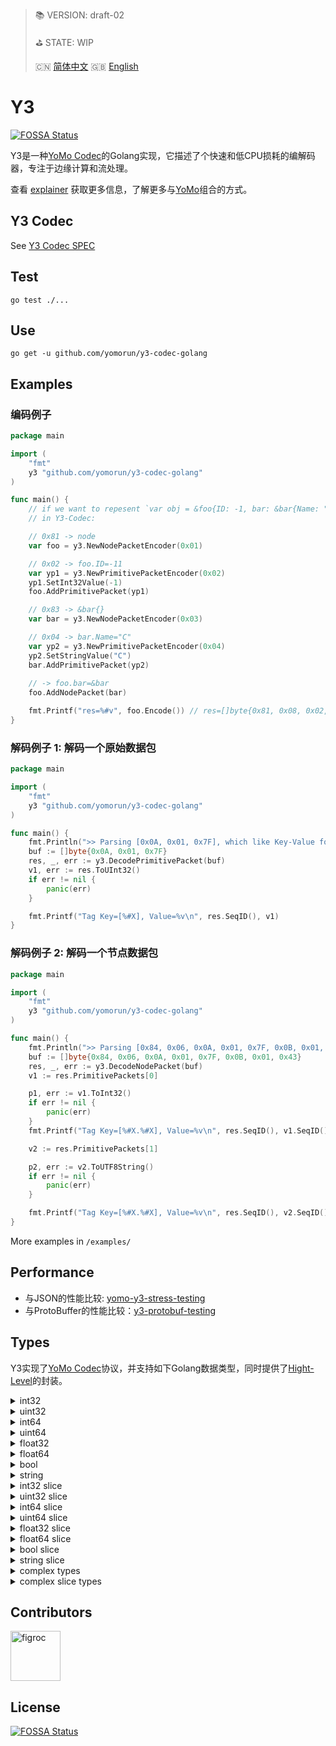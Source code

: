 > 📚 VERSION: draft-02
>
> ⛳️ STATE: WIP
>
> 🇨🇳 [简体中文](https://github.com/yomorun/y3-codec-golang/blob/master/explainer_CN.md)  🇬🇧 [English](https://github.com/yomorun/y3-codec-golang/blob/master/README.md)

# Y3
[![FOSSA Status](https://app.fossa.com/api/projects/git%2Bgithub.com%2Fyomorun%2Fy3-codec-golang.svg?type=shield)](https://app.fossa.com/projects/git%2Bgithub.com%2Fyomorun%2Fy3-codec-golang?ref=badge_shield)

Y3是一种[YoMo Codec](https://github.com/yomorun/yomo-codec)的Golang实现，它描述了个快速和低CPU损耗的编解码器，专注于边缘计算和流处理。

查看 [explainer](https://github.com/yomorun/y3-codec-golang/blob/master/explainer_CN.md) 获取更多信息，了解更多与[YoMo](https://github.com/yomorun/yomo)组合的方式。

## Y3 Codec

See [Y3 Codec SPEC](https://github.com/yomorun/y3-codec)

## Test

```
go test ./...
```

## Use

```
go get -u github.com/yomorun/y3-codec-golang
```

## Examples

### 编码例子

```go
package main

import (
	"fmt"
	y3 "github.com/yomorun/y3-codec-golang"
)

func main() {
	// if we want to repesent `var obj = &foo{ID: -1, bar: &bar{Name: "C"}}` 
	// in Y3-Codec:

	// 0x81 -> node
	var foo = y3.NewNodePacketEncoder(0x01)

	// 0x02 -> foo.ID=-11
	var yp1 = y3.NewPrimitivePacketEncoder(0x02)
	yp1.SetInt32Value(-1)
	foo.AddPrimitivePacket(yp1)

	// 0x83 -> &bar{}
	var bar = y3.NewNodePacketEncoder(0x03)

	// 0x04 -> bar.Name="C"
	var yp2 = y3.NewPrimitivePacketEncoder(0x04)
	yp2.SetStringValue("C")
	bar.AddPrimitivePacket(yp2)
	
	// -> foo.bar=&bar
	foo.AddNodePacket(bar)

	fmt.Printf("res=%#v", foo.Encode()) // res=[]byte{0x81, 0x08, 0x02, 0x01, 0x7F, 0x83, 0x03, 0x04, 0x01, 0x43}
}
```

### 解码例子 1:  解码一个原始数据包

```go
package main

import (
	"fmt"
	y3 "github.com/yomorun/y3-codec-golang"
)

func main() {
	fmt.Println(">> Parsing [0x0A, 0x01, 0x7F], which like Key-Value format = 0x0A: 127")
	buf := []byte{0x0A, 0x01, 0x7F}
	res, _, err := y3.DecodePrimitivePacket(buf)
	v1, err := res.ToUInt32()
	if err != nil {
		panic(err)
	}

	fmt.Printf("Tag Key=[%#X], Value=%v\n", res.SeqID(), v1)
}
```

### 解码例子 2: 解码一个节点数据包

```go
package main

import (
	"fmt"
	y3 "github.com/yomorun/y3-codec-golang"
)

func main() {
	fmt.Println(">> Parsing [0x84, 0x06, 0x0A, 0x01, 0x7F, 0x0B, 0x01, 0x43] EQUALS JSON= 0x84: { 0x0A: -1, 0x0B: 'C' }")
	buf := []byte{0x84, 0x06, 0x0A, 0x01, 0x7F, 0x0B, 0x01, 0x43}
	res, _, err := y3.DecodeNodePacket(buf)
	v1 := res.PrimitivePackets[0]

	p1, err := v1.ToInt32()
	if err != nil {
		panic(err)
	}
	fmt.Printf("Tag Key=[%#X.%#X], Value=%v\n", res.SeqID(), v1.SeqID(), p1)

	v2 := res.PrimitivePackets[1]

	p2, err := v2.ToUTF8String()
	if err != nil {
		panic(err)
	}

	fmt.Printf("Tag Key=[%#X.%#X], Value=%v\n", res.SeqID(), v2.SeqID(), p2)
}
```

More examples in `/examples/`

## Performance

- 与JSON的性能比较: [yomo-y3-stress-testing](https://github.com/10cella/yomo-y3-stress-testing)
- 与ProtoBuffer的性能比较：[y3-protobuf-testing](https://github.com/yomorun/y3-protobuf-testing)

## Types

Y3实现了[YoMo Codec](https://github.com/yomorun/yomo-codec)协议，并支持如下Golang数据类型，同时提供了[Hight-Level](https://github.com/yomorun/y3-codec-golang/blob/master/explainer_CN.md#types)的封装。

<details>
  <summary>int32</summary>

```golang
// encode
var data int32 = 123
var prim = y3.NewPrimitivePacketEncoder(0x01)
prim.SetInt32Value(data)
buf := prim.Encode()
// decode
res, _, _, _ := y3.DecodePrimitivePacket(buf)
val, _ := res.ToInt32()
fmt.Printf("val=%d", val)
```

</details>
<details>
  <summary>uint32</summary>

```golang
var data uint32 = 123
var prim = y3.NewPrimitivePacketEncoder(0x01)
prim.SetUInt32Value(data)
buf := prim.Encode()
// decode
res, _, _, _ := y3.DecodePrimitivePacket(buf)
val, _ := res.ToUInt32()
fmt.Printf("val=%d", val)  
```

</details>
<details>
  <summary>int64</summary>

```golang
// encode
var data int64 = 123
var prim = y3.NewPrimitivePacketEncoder(0x01)
prim.SetInt64Value(data)
buf := prim.Encode()
// decode
res, _, _, _ := y3.DecodePrimitivePacket(buf)
val, _ := res.ToInt64()
fmt.Printf("val=%d", val)  
```

</details>
<details>
  <summary>uint64</summary>

```golang
// encode
var data uint64 = 123
var prim = y3.NewPrimitivePacketEncoder(0x01)
prim.SetUInt64Value(data)
buf := prim.Encode()
// decode
res, _, _, _ := y3.DecodePrimitivePacket(buf)
val, _ := res.ToUInt64()
fmt.Printf("val=%d", val) 
```

</details>
<details>
  <summary>float32</summary>

```golang
// encode
var data float32 = 1.23
var prim = y3.NewPrimitivePacketEncoder(0x01)
prim.SetFloat32Value(data)
buf := prim.Encode()
// decode
res, _, _, _ := y3.DecodePrimitivePacket(buf)
val, _ := res.ToFloat32()
fmt.Printf("val=%f", val) 
```

</details>
<details>
  <summary>float64</summary>

```golang
// encode
var data float64 = 1.23
var prim = y3.NewPrimitivePacketEncoder(0x01)
prim.SetFloat64Value(data)
buf := prim.Encode()
// decode
res, _, _, _ := y3.DecodePrimitivePacket(buf)
val, _ := res.ToFloat64()
fmt.Printf("val=%f", val)  
```

</details>
<details>
  <summary>bool</summary>

```golang
// encode
var data bool = true
var prim = y3.NewPrimitivePacketEncoder(0x01)
prim.SetBoolValue(data)
buf := prim.Encode()
// decode
res, _, _, _ := y3.DecodePrimitivePacket(buf)
val, _ := res.ToBool()
fmt.Printf("val=%v", val)  
```

</details>
<details>
  <summary>string</summary>

```golang
// encode
var data string = "abc"
var prim = y3.NewPrimitivePacketEncoder(0x01)
prim.SetStringValue(data)
buf := prim.Encode()
// decode
res, _, _, _ := y3.DecodePrimitivePacket(buf)
val, _ := res.ToUTF8String()
fmt.Printf("val=%s", val) 
```

</details>
<details>
  <summary>int32 slice</summary>

```golang
// encode
data := []int32{123, 456}
var node = y3.NewNodeSlicePacketEncoder(0x10)
if out, ok := utils.ToInt64Slice(data); ok {
	for _, v := range out {
		var item = y3.NewPrimitivePacketEncoder(0x00)
		item.SetInt32Value(int32(v.(int64)))
		node.AddPrimitivePacket(item)
	}
}
buf := node.Encode()
// decode
packet, _, _ := y3.DecodeNodePacket(buf)
result := make([]int32, 0)
for _, p := range packet.PrimitivePackets {
	v, _ := p.ToInt32()
	result = append(result, v)
}
fmt.Printf("result=%v", result) 
```

</details>
<details>
  <summary>uint32 slice</summary>

```golang
// encode
data := []uint32{123, 456}
var node = y3.NewNodeSlicePacketEncoder(0x10)
if out, ok := utils.ToUInt64Slice(data); ok {
	for _, v := range out {
		var item = y3.NewPrimitivePacketEncoder(0x00)
		item.SetUInt32Value(uint32(v.(uint64)))
		node.AddPrimitivePacket(item)
	}
}
buf := node.Encode()
// decode
packet, _, _ := y3.DecodeNodePacket(buf)
result := make([]uint32, 0)
for _, p := range packet.PrimitivePackets {
	v, _ := p.ToUInt32()
	result = append(result, v)
}
fmt.Printf("result=%v", result) 
```

</details>
<details>
  <summary>int64 slice</summary>

```golang
// encode
data := []int64{123, 456}
var node = y3.NewNodeSlicePacketEncoder(0x10)
if out, ok := utils.ToInt64Slice(data); ok {
	for _, v := range out {
		var item = y3.NewPrimitivePacketEncoder(0x00)
		item.SetInt64Value(v.(int64))
		node.AddPrimitivePacket(item)
	}
}
buf := node.Encode()
// decode
packet, _, _ := y3.DecodeNodePacket(buf)
result := make([]int64, 0)
for _, p := range packet.PrimitivePackets {
	v, _ := p.ToInt64()
	result = append(result, v)
}
fmt.Printf("result=%v", result) 
```

</details>
<details>
  <summary>uint64 slice</summary>

```golang
data := []uint64{123, 456}
var node = y3.NewNodeSlicePacketEncoder(0x10)
if out, ok := utils.ToUInt64Slice(data); ok {
	for _, v := range out {
		var item = y3.NewPrimitivePacketEncoder(0x00)
		item.SetUInt64Value(v.(uint64))
		node.AddPrimitivePacket(item)
	}
}
buf := node.Encode()
// decode
packet, _, _ := y3.DecodeNodePacket(buf)
result := make([]uint64, 0)
for _, p := range packet.PrimitivePackets {
	v, _ := p.ToUInt64()
	result = append(result, v)
}
fmt.Printf("result=%v", result)  
```

</details>
<details>
  <summary>float32 slice</summary>

```golang
// encode
data := []float32{1.23, 4.56}
var node = y3.NewNodeSlicePacketEncoder(0x10)
if out, ok := utils.ToUFloat64Slice(data); ok {
	for _, v := range out {
		var item = y3.NewPrimitivePacketEncoder(0x00)
		item.SetFloat32Value(float32(v.(float64)))
		node.AddPrimitivePacket(item)
	}
}
buf := node.Encode()
// decode
packet, _, _ := y3.DecodeNodePacket(buf)
result := make([]float32, 0)
for _, p := range packet.PrimitivePackets {
	v, _ := p.ToFloat32()
	result = append(result, v)
}
fmt.Printf("result=%v", result) 
```

</details>
<details>
  <summary>float64 slice</summary>

```golang
// encode
data := []float64{1.23, 4.56}
var node = y3.NewNodeSlicePacketEncoder(0x10)
if out, ok := utils.ToUFloat64Slice(data); ok {
	for _, v := range out {
		var item = y3.NewPrimitivePacketEncoder(0x00)
		item.SetFloat64Value(v.(float64))
		node.AddPrimitivePacket(item)
	}
}
buf := node.Encode()
// decode
packet, _, _ := y3.DecodeNodePacket(buf)
result := make([]float64, 0)
for _, p := range packet.PrimitivePackets {
	v, _ := p.ToFloat64()
	result = append(result, v)
}
fmt.Printf("result=%v", result)  
```

</details>
<details>
  <summary>bool slice</summary>

```golang
// encode
data := []bool{true, false}
var node = y3.NewNodeSlicePacketEncoder(0x10)
if out, ok := utils.ToBoolSlice(data); ok {
	for _, v := range out {
		var item = y3.NewPrimitivePacketEncoder(0x00)
		item.SetBoolValue(v.(bool))
		node.AddPrimitivePacket(item)
	}
}
buf := node.Encode()
// decode
packet, _, _ := y3.DecodeNodePacket(buf)
result := make([]bool, 0)
for _, p := range packet.PrimitivePackets {
	v, _ := p.ToBool()
	result = append(result, v)
}
fmt.Printf("result=%v", result)  
```

</details>
<details>
  <summary>string slice</summary>

```golang
// encode
data := []string{"abc", "def"}
var node = y3.NewNodeSlicePacketEncoder(0x10)
if out, ok := utils.ToStringSlice(data); ok {
	for _, v := range out {
		var item = y3.NewPrimitivePacketEncoder(0x00)
		item.SetStringValue(fmt.Sprintf("%v", v))
		node.AddPrimitivePacket(item)
	}
}
buf := node.Encode()
// decode
packet, _, _ := y3.DecodeNodePacket(buf)
result := make([]string, 0)
for _, p := range packet.PrimitivePackets {
	v, _ := p.ToUTF8String()
	result = append(result, v)
}
fmt.Printf("result=%v", result) 
```

</details>
<details>
  <summary>complex types</summary>

```golang
// encode
var node = y3.NewNodePacketEncoder(0x01)
node.AddPrimitivePacket(func() *y3.PrimitivePacketEncoder {
	var prim1 = y3.NewPrimitivePacketEncoder(0x10)
	prim1.SetFloat32Value(40.5)
	return prim1
}())
node.AddPrimitivePacket(func() *y3.PrimitivePacketEncoder {
	var prim1 = y3.NewPrimitivePacketEncoder(0x11)
	prim1.SetInt64Value(time.Now().Unix())
	return prim1
}())
buf := node.Encode()
// decode
res, _, _ := y3.DecodeNodePacket(buf)
for _, v := range res.PrimitivePackets {
	if v.SeqID() == 0x10 {
		fmt.Printf("0x10=%f\n", func() float32 {
			val, _ := v.ToFloat32()
			return val
		}())
	}
	if v.SeqID() == 0x11 {
		fmt.Printf("0x11=%d\n", func() int64 {
			val, _ := v.ToInt64()
			return val
		}())
	}
}  
```

</details>
<details>
  <summary>complex slice types</summary>

```golang
// encode
var node = y3.NewNodeSlicePacketEncoder(0x01)
for i := 0; i < 2; i++ {
	item := y3.NewNodePacketEncoder(0x00)
	item.AddPrimitivePacket(func() *y3.PrimitivePacketEncoder {
		var prim1 = y3.NewPrimitivePacketEncoder(0x10)
		prim1.SetFloat32Value(40.5)
		return prim1
	}())
	item.AddPrimitivePacket(func() *y3.PrimitivePacketEncoder {
		var prim1 = y3.NewPrimitivePacketEncoder(0x11)
		prim1.SetInt64Value(time.Now().Unix())
		return prim1
	}())
	node.AddNodePacket(item)
}
buf := node.Encode()
// decode
res, _, _ := y3.DecodeNodePacket(buf)
for _, v := range res.NodePackets {
	if res.SeqID() != 0x01 {
		continue
	}
	for _, vv := range v.PrimitivePackets {
		if vv.SeqID() == 0x10 {
			fmt.Printf("0x10=%f\n", func() float32 {
				val, _ := vv.ToFloat32()
				return val
			}())
		}
		if vv.SeqID() == 0x11 {
			fmt.Printf("0x11=%d\n", func() int64 {
				val, _ := vv.ToInt64()
				return val
			}())
		}
	}
} 
```

</details>


## Contributors

[//]: contributor-faces

<a href="https://github.com/figroc"><img src="https://avatars1.githubusercontent.com/u/2026460?v=3" title="figroc" width="80" height="80"></a>

[//]: contributor-faces

## License

[![FOSSA Status](https://app.fossa.com/api/projects/git%2Bgithub.com%2Fyomorun%2Fy3-codec-golang.svg?type=large)](https://app.fossa.com/projects/git%2Bgithub.com%2Fyomorun%2Fy3-codec-golang?ref=badge_large)

